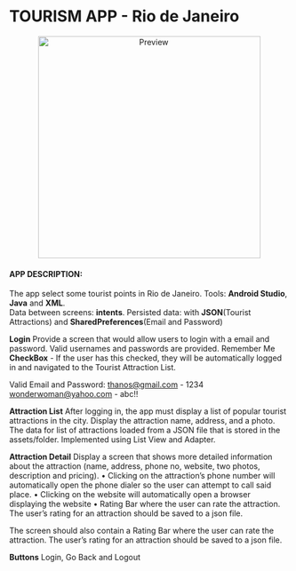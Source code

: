 # TOURISM APP - Rio de Janeiro

<div align="center">

<img src="https://vimeo.com/515128195" alt="Preview" height=400/>

</div>
 
#### APP DESCRIPTION:

The app select some tourist points in Rio de Janeiro.
Tools: **Android Studio**, **Java** and **XML**.  
Data between screens: **intents**.
Persisted data: with **JSON**(Tourist Attractions) and
**SharedPreferences**(Email and Password)

**Login** Provide a screen that would allow users to login with a email and password. Valid usernames and passwords are provided. Remember Me **CheckBox** - If the user has this checked, they will be automatically logged in and navigated to the Tourist Attraction List.

Valid Email and Password:
thanos@gmail.com - 1234
wonderwoman@yahoo.com - abc!!

**Attraction List** After logging in, the app must display a list of popular tourist attractions in the city. Display the attraction name, address, and a photo. The data for list of attractions loaded from a JSON file that is stored in the assets/folder. Implemented using List View and Adapter.

**Attraction Detail** Display a screen that shows more detailed information about the attraction (name, address, phone no, website, two photos, description and pricing).
• Clicking on the attraction’s phone number will automatically open the phone dialer so the user can attempt to call said place.
• Clicking on the website will automatically open a browser displaying the website
• Rating Bar where the user can rate the attraction. The user’s rating for an attraction should be saved to a json file.

The screen should also contain a Rating Bar where the user can rate the attraction. The user’s rating for an attraction should be saved to a json file.

**Buttons** Login, Go Back and Logout
